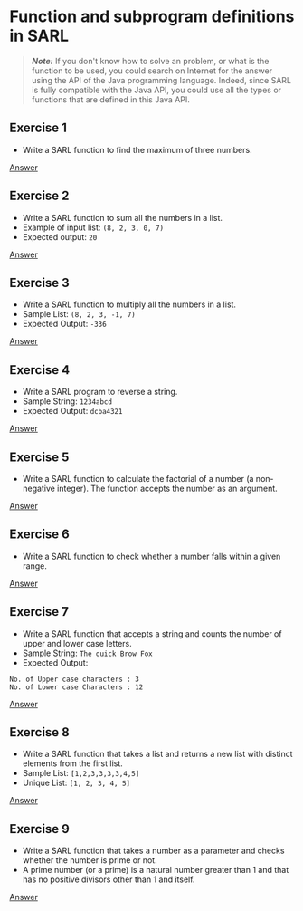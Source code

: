 # Function and subprogram definitions in SARL

<script>
function exerciseToggle(id) {
    var x = document.getElementById('exercise' + id.toString());
    if (x.style.display === "none") {
        x.style.display = "block";
    } else {
        x.style.display = "none";
    }
}
</script>

> **_Note:_** If you don't know how to solve an problem, or what is the function to be used, you could search on Internet for the answer using the API of the Java programming language. Indeed, since SARL is fully compatible with the Java API, you could use all the types or functions that are defined in this Java API.

## Exercise 1

* Write a SARL function to find the maximum of three numbers.

<a href="javascript:exerciseToggle(1)">Answer</a>
<div id="exercise1" style="display:none;">
[:Success:]
	package io.sarl.docs.tutorials.fctexercises
	[:OnHtml]
	class Solution {
		static def max(a : double, b : double, c : double) {
			if (a > b && a > c) {
				return a
			}
			if (b > c) {
				return b
			}
			return c
		}
	}
[:End:]
</div>

## Exercise 2

* Write a SARL function to sum all the numbers in a list.
* Example of input list: `(8, 2, 3, 0, 7)`
* Expected output: `20`

<a href="javascript:exerciseToggle(2)">Answer</a>
<div id="exercise2" style="display:none;">
[:Success:]
	package io.sarl.docs.tutorials.fctexercises
	[:OnHtml]
	import java.util.List
	class Solution {
		static def sum(list : List<Double>) : double {
			var sum = 0.0
			for (num : list) {
				sum += num
			}
			return sum
		}
	}
[:End:]
</div>

## Exercise 3

* Write a SARL function to multiply all the numbers in a list.
* Sample List: `(8, 2, 3, -1, 7)`
* Expected Output: `-336`

<a href="javascript:exerciseToggle(3)">Answer</a>
<div id="exercise3" style="display:none;">
[:Success:]
	package io.sarl.docs.tutorials.fctexercises
	[:OnHtml]
	import java.util.List
	class Solution {
		static def mul(list : List<Double>) : double {
			var mul = 0.0
			for (num : list) {
				mul *= num
			}
			return mul
		}
	}
[:End:]
</div>

## Exercise 4

* Write a SARL program to reverse a string.
* Sample String: `1234abcd`
* Expected Output: `dcba4321`

<a href="javascript:exerciseToggle(4)">Answer</a>
<div id="exercise4" style="display:none;">
[:Success:]
	package io.sarl.docs.tutorials.fctexercises
	[:OnHtml]
	class Solution {
		static def reverse(value : String) : String {
			var rev = new StringBuilder
			for (c : value.toCharArray) {
				rev.insert(0, c)
			}
			return rev.toString
		}
	}
[:End:]
</div>

## Exercise 5

* Write a SARL function to calculate the factorial of a number (a non-negative integer). The function accepts the number as an argument.

<a href="javascript:exerciseToggle(5)">Answer</a>
<div id="exercise5" style="display:none;">
[:Success:]
	package io.sarl.docs.tutorials.fctexercises
	[:OnHtml]
	class Solution {
		static def fact(n : int) : int {
			if (n > 0) {
				return fact(n - 1) * n
			}
			return 1
		}
	}
[:End:]
</div>

## Exercise 6

* Write a SARL function to check whether a number falls within a given range.

<a href="javascript:exerciseToggle(6)">Answer</a>
<div id="exercise6" style="display:none;">
[:Success:]
	package io.sarl.docs.tutorials.fctexercises
	[:OnHtml]
	class Solution1 {
		static def inRange(n : int, start : int, end : int) : boolean {
			start <= n && n <= end
		}
	}

	class Solution2 {
		static def inRange(n : int, start : int, end : int) : boolean {
			(start .. end).contains(n)
		}
	}
[:End:]
</div>

## Exercise 7

* Write a SARL function that accepts a string and counts the number of upper and lower case letters.
* Sample String: `The quick Brow Fox`
* Expected Output:

```text
No. of Upper case characters : 3
No. of Lower case Characters : 12
```

<a href="javascript:exerciseToggle(7)">Answer</a>
<div id="exercise7" style="display:none;">
[:Success:]
	package io.sarl.docs.tutorials.fctexercises
	[:OnHtml]
	import static extension java.lang.Character.*
	class Solution {
		static def caseCount(value : String) : void {
			var lcount = 0
			var ucount = 0
			for (c : value.toCharArray) {
				if (c.isUpperCase) {
					ucount++
				} else if (c.isLowerCase) {
					lcount++
				}
			}
			println("No. of Upper case characters : " + ucount)
			println("No. of Lower case Characters : " + lcount)
		}
	}
[:End:]
</div>

## Exercise 8

* Write a SARL function that takes a list and returns a new list with distinct elements from the first list.
* Sample List: `[1,2,3,3,3,3,4,5]`
* Unique List: `[1, 2, 3, 4, 5]`

<a href="javascript:exerciseToggle(8)">Answer</a>
<div id="exercise8" style="display:none;">
[:Success:]
	package io.sarl.docs.tutorials.fctexercises
	[:OnHtml]
	import java.util.List
	class Solution1 {
		static def disctinct(list : List<Integer>) : List<Integer> {
			var uniq = newArrayList
			for (c : list) {
				if (!uniq.contains(c)) {
					uniq += c
				}
			}
			return uniq
		}
	}

	class Solution2 {
		static def disctinct(list : List<Integer>) : List<Integer> {
			var uniq = newTreeSet(null)
			uniq.addAll(list)
			return newArrayList(uniq)
		}
	}
[:End:]
</div>

## Exercise 9

* Write a SARL function that takes a number as a parameter and checks whether the number is prime or not.
* A prime number (or a prime) is a natural number greater than 1 and that has no positive divisors other than 1 and itself.

<a href="javascript:exerciseToggle(9)">Answer</a>
<div id="exercise9" style="display:none;">
[:Success:]
	package io.sarl.docs.tutorials.fctexercises
	[:OnHtml]
	class Solution {
		static def isPrime(n : int) : boolean {
			if (n == 1) {
				return false
			} else if (n == 2) {
				return true
			}
			for (x : 2..<n) {
				if (n % x == 0) {
					return false
				}
			}
			return true
		}
	}
[:End:]
</div>

## Exercise 10

* Write a SARL program to print the even numbers from a given list.
* Sample List: `[1, 2, 3, 4, 5, 6, 7, 8, 9]`
* Expected Result: `[2, 4, 6, 8]`

<a href="javascript:exerciseToggle(10)">Answer</a>
<div id="exercise10" style="display:none;">
[:Success:]
	package io.sarl.docs.tutorials.fctexercises
	[:OnHtml]
	import java.util.List
	class Solution {
		static def showEvenNumberList(list : List<Integer>) : void {
			var evenNums = newArrayList
			for (num : list) {
				if (num % 2 == 0) {
					evenNums += num
				}
			}
			println(evenNums)
		}
	}
[:End:]
</div>

## Exercise 11

* Write a SARL function to check whether a number is "Perfect" or not.
* According to Wikipedia: In number theory, a perfect number is a positive integer that is equal to the sum of its proper positive divisors, that is, the sum of its positive divisors excluding the number itself (also known as its aliquot sum). Equivalently, a perfect number is a number that is half the sum of all of its positive divisors (including itself).
* Example: The first perfect number is 6, because 1, 2, and 3 are its proper positive divisors, and 1 + 2 + 3 = 6. Equivalently, the number 6 is equal to half the sum of all its positive divisors: ( 1 + 2 + 3 + 6 ) / 2 = 6. The next perfect number is 28 = 1 + 2 + 4 + 7 + 14. This is followed by the perfect numbers 496 and 8128.

<a href="javascript:exerciseToggle(11)">Answer</a>
<div id="exercise11" style="display:none;">
[:Success:]
	package io.sarl.docs.tutorials.fctexercises
	[:OnHtml]
	class Solution {
		static def isPerfect(n : int) : boolean {
			var sum = 0
			for (x : 1..<n) {
				if (n % x == 0) {
					sum += x
				}
			}
			sum == n
		}
	}
[:End:]
</div>

## Exercise 12

* Write a SARL function that checks whether a passed string is a palindrome or not.
* A palindrome is a word, phrase, or sequence that reads the same backward as forward, e.g., `madam` run.

<a href="javascript:exerciseToggle(12)">Answer</a>
<div id="exercise12" style="display:none;">
[:Success:]
	package io.sarl.docs.tutorials.fctexercises
	[:OnHtml]
	class Solution {
		static def isPalindrome(value : String) : boolean {
			var i = 0
			var j = value.length - 1
			while (i < j) {
				if (value.charAt(i) != value.charAt(j)) {
					return false
				}
			}
			return true
		}
	}
[:End:]
</div>

## Exercise 13

* Write a SARL function to check whether a string is a pangram or not.
* Pangrams are words or sentences containing every letter of the alphabet at least once.
* For example: `The quick brown fox jumps over the lazy dog` is a pangram.

<a href="javascript:exerciseToggle(13)">Answer</a>
<div id="exercise13" style="display:none;">
[:Success:]
	package io.sarl.docs.tutorials.fctexercises
	[:OnHtml]
	import static extension java.lang.Character.*
	class Solution {
		static def isPangram(value : String) : boolean {
			if (value.length < 26) {
				return false
			}
			var found = newTreeSet(null)
			for (c : value.toCharArray) {
				if (found.size == 26) {
					return true
				}
				if (c.isLetter) {
					found += c.toLowerCase
				}
			}
			return found.size == 26
    	}
	}
[:End:]
</div>

## Exercise 14

* Write a SARL program that accepts a hyphen-separated sequence of words as input and prints the words in a hyphen-separated sequence after sorting them alphabetically.
* Sample Items: `green-red-yellow-black-white`
* Expected Result: `black-green-red-white-yellow`

<a href="javascript:exerciseToggle(14)">Answer</a>
<div id="exercise14" style="display:none;">
[:Success:]
	package io.sarl.docs.tutorials.fctexercises
	[:OnHtml]
	import static extension java.util.Collections.sort;
	class Solution {
		static def sortWords(value : String) {
			var components = newArrayList(value.split("\\-"))
			components.sort
			var result = String.join('-', components)
			println(result)
    	}
	}
[:End:]
</div>

## Exercise 15

* Write a SARL function to create and print a list where the values are the squares of numbers between 1 and 30 (both included).

<a href="javascript:exerciseToggle(15)">Answer</a>
<div id="exercise15" style="display:none;">
[:Success:]
	package io.sarl.docs.tutorials.fctexercises
	[:OnHtml]
	class Solution {
		static def showSquareNumbers {
			var numbers = newArrayList
			for (num : 1..30) {
				numbers += num**2
			}
			println(numbers)
    	}
	}
[:End:]
</div>

[:Include:](../../includes/legal.inc)
